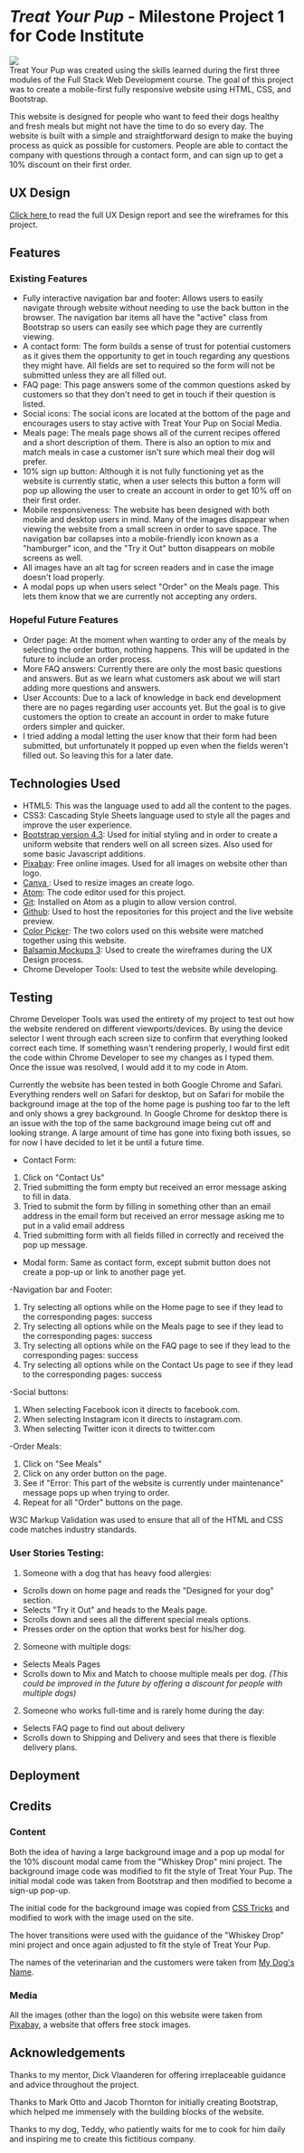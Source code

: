 # <i>Treat Your Pup</i> - Milestone Project 1 for Code Institute
<img src="assets/images/treat-your-pup-logo.png">
<br>
Treat Your Pup was created using the skills learned during the first three modules of the Full Stack Web Development course. The goal of this project was to create a mobile-first fully responsive website using HTML, CSS, and Bootstrap.

This website is designed for people who want to feed their dogs healthy and fresh meals but might not have the time to do so every day. The website is built with a simple and straightforward design to make the buying process as quick as possible for customers. People are able to contact the company with questions through a contact form, and can sign up to get a 10% discount on their first order.

## UX Design

<a href="https://github.com/debrawolford/treat-your-pup/blob/master/assets/ux-design/ux-design-for-treat-your-pup.pdf">Click here </a> to read the full UX Design report and see the wireframes for this project.

## Features

### Existing Features

- Fully interactive navigation bar and footer: Allows users to easily navigate through website without needing to use the back button in the browser. The navigation bar items all have the "active" class from Bootstrap so users can easily see which page they are currently viewing.
- A contact form: The form builds a sense of trust for potential customers as it gives them the opportunity to get in touch regarding any questions they might have. All fields are set to required so the form will not be submitted unless they are all filled out.
- FAQ page: This page answers some of the common questions asked by customers so that they don't need to get in touch if their question is listed.
- Social icons: The social icons are located at the bottom of the page and encourages users to stay active with Treat Your Pup on Social Media.
- Meals page: The meals page shows all of the current recipes offered and a short description of them. There is also an option to mix and match meals in case a customer isn't sure which meal their dog will prefer.
- 10% sign up button: Although it is not fully functioning yet as the website is currently static, when a user selects this button a form will pop up allowing the user to create an account in order to get 10% off on their first order.
-  Mobile responsiveness: The website has been designed with both mobile and desktop users in mind. Many of the images disappear when viewing the website from a small screen in order to save space. The navigation bar collapses into a mobile-friendly icon known as a "hamburger" icon, and the "Try it Out" button disappears on mobile screens as well.
- All images have an alt tag for screen readers and in case the image doesn't load properly.
- A modal pops up when users select "Order" on the Meals page. This lets them know that we are currently not accepting any orders.

### Hopeful Future Features

- Order page: At the moment when wanting to order any of the meals by selecting the order button, nothing happens. This will be updated in the future to include an order process.
- More FAQ answers: Currently there are only the most basic questions and answers. But as we learn what customers ask about we will start adding more questions and answers.
- User Accounts: Due to a lack of knowledge in back end development there are no pages regarding user accounts yet. But the goal is to give customers the option to create an account in order to make future orders simpler and quicker.
- I tried adding a modal letting the user know that their form had been submitted, but unfortunately it popped up even when the fields weren't filled out. So leaving this for a later date.

## Technologies Used


- HTML5: This was the language used to add all the content to the pages.
- CSS3: Cascading Style Sheets language used to style all the pages and improve the user experience.
- <a href="https://www.getbootstrap.com">Bootstrap version 4.3</a>: Used for initial styling and in order to create a uniform website that renders well on all screen sizes. Also used for some basic Javascript additions.
- <a href="https://www.pixabay.com">Pixabay</a>: Free online images. Used for all images on website other than logo.
- <a href="https://www.canva.com"> Canva </a>: Used to resize images an create logo.
- <a href="https://www.atom.io"> Atom</a>: The code editor used for this project.
- <a href="https://git-scm.com"> Git</a>: Installed on Atom as a plugin to allow version control.
- <a href="https://www.github.com"> Github</a>: Used to host the repositories for this project and the live website preview.
- <a href="https://colorsupplyyy.com/app/"> Color Picker</a>: The two colors used on this website were matched together using this website.
- <a href="https://balsamiq.com/"> Balsamiq Mockups 3</a>: Used to create the wireframes during the UX Design process.
- Chrome Developer Tools: Used to test the website while developing.

## Testing

Chrome Developer Tools was used the entirety of my project to test out how the website rendered on different viewports/devices. By using the device selector I went through each screen size to confirm that everything looked correct each time. If something wasn't rendering properly, I would first edit the code within Chrome Developer to see my changes as I typed them. Once the issue was resolved, I would add it to my code in Atom.

Currently the website has been tested in both Google Chrome and Safari. Everything renders well on Safari for desktop, but on Safari for mobile the background image at the top of the home page is pushing too far to the left and only shows a grey background. In Google Chrome for desktop there is an issue with the top of the same background image being cut off and looking strange. A large amount of time has gone into fixing both issues, so for now I have decided to let it be until a future time.

- Contact Form:
1. Click on "Contact Us"
2. Tried submitting the form empty but received an error message asking to fill in data.
3. Tried to submit the form by filling in something other than an email address in the email form but received an error message asking me to put in a valid email address
4. Tried submitting form with all fields filled in correctly and received the pop up message.

- Modal form: Same as contact form, except submit button does not create a pop-up or link to another page yet.

-Navigation bar and Footer:
1. Try selecting all options while on the Home page to see if they lead to the corresponding pages: success
2. Try selecting all options while on the Meals page to see if they lead to the corresponding pages: success
3. Try selecting all options while on the FAQ page to see if they lead to the corresponding pages: success
4. Try selecting all options while on the Contact Us page to see if they lead to the corresponding pages: success

-Social buttons:
1. When selecting Facebook icon it directs to facebook.com.
2. When selecting Instagram icon it directs to instagram.com.
3. When selecting Twitter icon it directs to twitter.com

-Order Meals:
1. Click on "See Meals"
2. Click on any order button on the page.
3. See if "Error: This part of the website is currently under maintenance" message pops up when trying to order.
4. Repeat for all "Order" buttons on the page.

W3C Markup Validation was used to ensure that all of the HTML and CSS code matches industry standards.

### User Stories Testing:

1. Someone with a dog that has heavy food allergies:
- Scrolls down on home page and reads the "Designed for your dog" section.
- Selects "Try it Out" and heads to the Meals page.
- Scrolls down and sees all the different special meals options.
- Presses order on the option that works best for his/her dog.

2. Someone with multiple dogs:
- Selects Meals Pages
- Scrolls down to Mix and Match to choose multiple meals per dog.
<i>(This could be improved in the future by offering a discount for people with multiple dogs)</i>

2. Someone who works full-time and is rarely home during the day:
- Selects FAQ page to find out about delivery
- Scrolls down to Shipping and Delivery and sees that there is flexible delivery plans.

## Deployment


## Credits

### Content

Both the idea of having a large background image and a pop up modal for the 10% discount modal came from the "Whiskey Drop" mini project. The background image code was modified to fit the style of Treat Your Pup. The initial modal code was taken from Bootstrap and then modified to become a sign-up pop-up.

The initial code for the background image was copied from <a href="https://css-tricks.com/perfect-full-page-background-image/"> CSS Tricks</a> and modified to work with the image used on the site.

The hover transitions were used with the guidance of the "Whiskey Drop" mini project and once again adjusted to fit the style of Treat Your Pup.

The names of the veterinarian and the customers were taken from <a href="https://www.mydogsname.com/50-super-clever-dog-names/"> My Dog's Name</a>.

### Media

All the images (other than the logo) on this website were taken from <a href="https://www.pixabay.com">Pixabay</a>, a website that offers free stock images.

## Acknowledgements

Thanks to my mentor, Dick Vlaanderen for offering irreplaceable guidance and advice throughout the project.

Thanks to Mark Otto and Jacob Thornton for initially creating Bootstrap, which helped me immensely with the building blocks of the website.

Thanks to my dog, Teddy, who patiently waits for me to cook for him daily and inspiring me to create this fictitious company.
